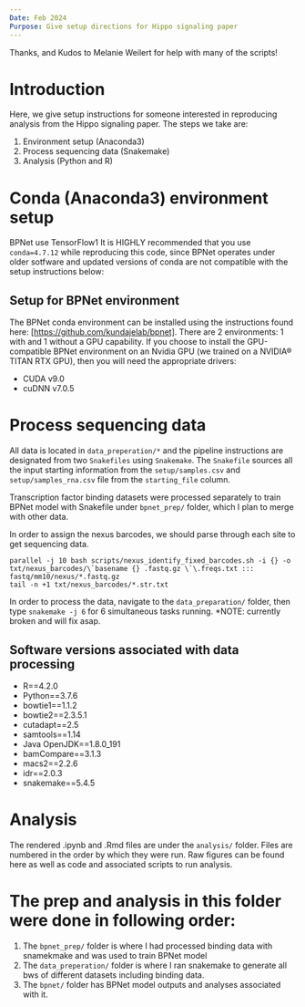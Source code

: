 ```yaml
---
Date: Feb 2024
Purpose: Give setup directions for Hippo signaling paper
---
```

Thanks, and Kudos to Melanie Weilert for help with many of the scripts!

# Introduction

Here, we give setup instructions for someone interested in reproducing analysis from the Hippo signaling paper. The steps we take are:

1. Environment setup (Anaconda3)
2. Process sequencing data (Snakemake)
3. Analysis (Python and R)

# Conda (Anaconda3) environment setup

BPNet use TensorFlow1 It is HIGHLY recommended that you use `conda=4.7.12` while reproducing this code, since BPNet operates under older sotfware and updated versions of conda are not compatible with the setup instructions below:

## Setup for BPNet environment

The BPNet conda environment can be installed using the instructions found here: [https://github.com/kundajelab/bpnet]. There are 2 environments: 1 with and 1 without a GPU capability. If you choose to install the GPU-compatible BPNet environment on an Nvidia GPU (we trained on a NVIDIA® TITAN RTX GPU), then you will need the appropriate drivers:

+ CUDA v9.0
+ cuDNN v7.0.5

# Process sequencing data

All data is located in `data_preperation/*` and the pipeline instructions are designated from two `Snakefiles` using `Snakemake`. The `Snakefile` sources all the input starting information from the `setup/samples.csv` and `setup/samples_rna.csv` file from the `starting_file` column.

Transcription factor binding datasets were processed separately to train BPNet model with Snakefile under `bpnet_prep/` folder, which I plan to merge with other data.

In order to assign the nexus barcodes, we should parse through each site to get sequencing data.

```
parallel -j 10 bash scripts/nexus_identify_fixed_barcodes.sh -i {} -o txt/nexus_barcodes/\`basename {} .fastq.gz \`\.freqs.txt ::: fastq/mm10/nexus/*.fastq.gz
tail -n +1 txt/nexus_barcodes/*.str.txt
```

In order to process the data, navigate to the `data_preparation/` folder, then type `snakemake -j 6` for 6 simultaneous tasks running. *NOTE: currently broken and will fix asap.

## Software versions associated with data processing

+ R==4.2.0
+ Python==3.7.6
+ bowtie1==1.1.2
+ bowtie2==2.3.5.1
+ cutadapt==2.5
+ samtools==1.14
+ Java OpenJDK==1.8.0_191
+ bamCompare==3.1.3
+ macs2==2.2.6
+ idr==2.0.3
+ snakemake==5.4.5

# Analysis

The rendered .ipynb and .Rmd files are under the `analysis/` folder. Files are numbered in the order by which they were run. Raw figures can be found here as well as code and associated scripts to run analysis.

# The prep and analysis in this folder were done in following order:
1) The `bpnet_prep/` folder is where I had processed binding data with snamekmake and was used to train BPNet model
2) The `data_preperation/` folder is where I ran snakemake to generate all bws of different datasets including binding data.
3) The `bpnet/` folder has BPNet model outputs and analyses associated with it.